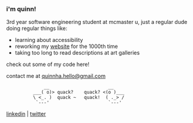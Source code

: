 ### i'm quinn!

3rd year software engineering student at mcmaster u, just a regular dude doing regular things like:
- learning about accessibility
- reworking my [website](https://www.quinnha.xyz/) for the 1000th time
- taking too long to read descriptions at art galleries 

check out some of my code here!

contact me at [quinnha.hello@gmail.com](mailto:quinnha.hello@gmail.com) 





                  __                      __
              ___( o)> quack?    quack? <(o )___
              \ <_. )  quack ~   quack!  ( ._> /
               `---'                      `---'   

[linkedin](https://www.linkedin.com/in/quinn-ha/) | [twitter](https://twitter.com/qvinnh)

<!--
**quinnha/quinnha** is a ✨ _special_ ✨ repository because its `README.md` (this file) appears on your GitHub profile.

Here are some ideas to get you started:

- 🔭 I’m currently working on ...
- 🌱 I’m currently learning ...
- 👯 I’m looking to collaborate on ...
- 🤔 I’m looking for help with ...
- 💬 Ask me about ...
- 📫 How to reach me: ...
- 😄 Pronouns: ...
- ⚡ Fun fact: ...
-->
